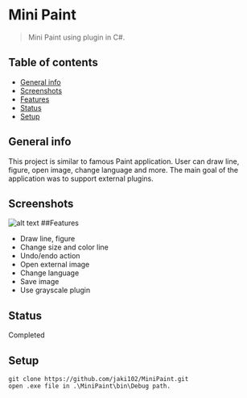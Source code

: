 # Mini Paint
>Mini Paint using plugin in C#.
## Table of contents
* [General info](#general-info)
* [Screenshots](#screenshots)
* [Features](#features)
* [Status](#status)
* [Setup](#setup)
## General info
This project is similar to famous Paint application. User can draw line, figure, open image, change language and more. The main goal of the application was to support external plugins.
## Screenshots
![alt text](https://github.com/jaki102/MiniPaint/tree/master/asset/app.png "Application view")
##Features
* Draw line, figure
* Change size and color line
* Undo/endo action
* Open external image
* Change language
* Save image
* Use grayscale plugin
## Status
Completed
## Setup
```
git clone https://github.com/jaki102/MiniPaint.git
open .exe file in .\MiniPaint\bin\Debug path.
```
